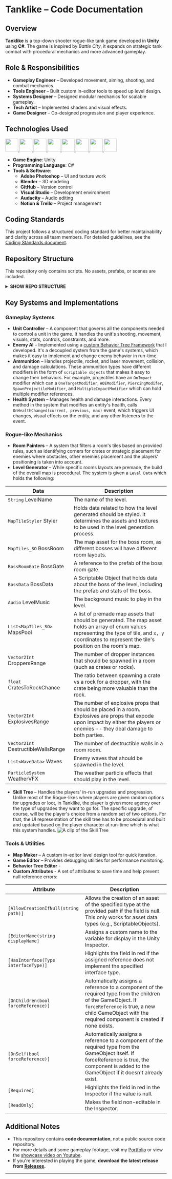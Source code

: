 # Tanklike – Code Documentation

## Overview
**Tanklike** is a top-down shooter rogue-like tank game developed in **Unity** using **C#**. The game is inspired by *Battle City*, it expands on strategic tank combat with procedural mechanics and more advanced gameplay.

## Role & Responsibilities
- **Gameplay Engineer** – Developed movement, aiming, shooting, and combat mechanics.
- **Tools Engineer** – Built custom in-editor tools to speed up level design.
- **Systems Designer** – Designed modular mechanics for scalable gameplay.
- **Tech Artist** – Implemented shaders and visual effects.
- **Game Designer** – Co-designed progression and player experience.

## Technologies Used
<a href="https://github.com/TyRadman/tanklike-scripts/">
<p>
  <img src="https://img.shields.io/badge/Unity-100000?logo=unity&logoColor=white&style=for-the-badge" height="40">
<img src="https://img.shields.io/badge/Blender-F5792A?logo=blender&logoColor=white&style=for-the-badge" height="40">
<img src="https://img.shields.io/badge/Adobe%20Photoshop-31A8FF?logo=adobephotoshop&logoColor=white&style=for-the-badge" height="40">
<img src="https://img.shields.io/badge/GitHub-181717?logo=github&logoColor=white&style=for-the-badge" height="40">
<img src="https://img.shields.io/badge/Visual%20Studio-5C2D91?logo=visualstudio&logoColor=white&style=for-the-badge" height="40">
<img src="https://img.shields.io/badge/Audacity-0000CC?logo=audacity&logoColor=white&style=for-the-badge" height="40">
<img src="https://img.shields.io/badge/Notion-000000?logo=notion&logoColor=white&style=for-the-badge" height="40">
<img src="https://img.shields.io/badge/Trello-0052CC?logo=trello&logoColor=white&style=for-the-badge" height="40">
</p>
</a>

- **Game Engine**: Unity  
- **Programming Language**: C#  
- **Tools & Software**:  
  - **Adobe Photoshop** – UI and texture work  
  - **Blender** – 3D modeling  
  - **GitHub** – Version control  
  - **Visual Studio** – Development environment  
  - **Audacity** – Audio editing  
  - **Notion & Trello** – Project management  

## Coding Standards
This project follows a structured coding standard for better maintainability and clarity across all team members. For detailed guidelines, see the [Coding Standards document](codingStandards.md).

## Repository Structure
This repository only contains scripts. No assets, prefabs, or scenes are included.

<details>
  <summary>
    <strong>SHOW REPO STRUCTURE</strong>
  </summary>

```graphql
Scripts/
|--- Combat
|   |--- Abilities
|   |--- Ammunition
|   |--- Destructibles
|   |--- Editor
|   |--- Elements
|   |--- ShotsConfigurations
|   |--- Tools
|--- Editor
|   |--- CustomSearcher
|   |--- GameEditor
|   |--- Inspector
|   |--- RoomPainter
|--- EditorTools
|--- Environment
|   |--- Collectables
|   |--- Editor
|   |--- Interactables
|   |--- Items
|   |--- LevelGenerator
|   |   |--- LevelPainter
|   |   |--- MapMaker
|   |--- Props
|   |--- Rooms
|   |--- Shops
|--- Global
|   |--- Attributes
|   |--- Bosses
|   |--- Camera
|   |--- Cheats
|   |--- Editor
|   |--- Enemies
|   |--- Input
|   |--- Interfaces
|   |--- LoadingScreen
|   |--- MainMenu
|   |--- Others
|   |--- Players
|   |--- PoolingSystem
|   |--- Reports
|   |--- SceneControllers
|   |--- Screen
|--- Misc
|--- PlayTest
|--- Snippets
|--- Sound
|--- Testing
|   |--- LevelDesign
|   |--- Navigation
|   |--- Playground
|--- UI
|   |--- _Common
|   |--- AbilitySelection
|   |--- HealthBars
|   |--- HUD
|   |   |--- DamageScreen
|   |   |--- HealthBar
|   |   |--- Notifications
|   |   |--- OffScreenIndicators
|   |--- InGame
|   |   |--- DamagePopUp
|   |   |--- Crosshair
|   |--- Inputs
|   |--- Inventory
|   |--- MiniMap
|   |--- PauseMenu
|   |--- Shop
|   |--- SkillTree
|   |--- Tutorial
|--- UnitControllers
|   |--- BaseClasses
|   |   |--- TankParts
|   |   |--- SpecialPartsAnimations
|   |--- Bosses
|   |--- Core
|   |--- Editor
|   |--- Enemies
|   |--- MiniPlayers
|   |--- Players
|   |   |--- Crosshair
|   |   |--- Indicators
|   |   |--- MiniTankPlayer
|   |   |--- PlayerModifiableStats
|   |   |--- Vanguard
|   |--- Summons
|--- Utils
```
</details>


## Key Systems and Implementations
### Gameplay Systems
- **Unit Controller** – A component that governs all the components needed to control a unit in the game. It handles the unit's shooting, movement, visuals, stats, controls, constraints, and more.
- **Enemy AI** – Implemented using a [custom Behavior Tree Framework](https://github.com/TyRadman/BehaviorTree) that I developed. It's a decoupled system from the game's systems, which makes it easy to implement and change enemy behavior in run-time. 
- **Ammunition** – Handles projectile, rocket, and laser movement, collision, and damage calculations. These ammunition types have different modifiers in the form of `scriptable objects` that makes it easy to change their behaviors. For example, projectiles have an `OnImpact` modifier which can a `OneTargetModifier`, `AOEModifier`, `PiercingModifer`, `SpawnProjectileModifier`, and `MultipleImpactModifier` which can hold multiple modifier references.
- **Health System** – Manages health and damage interactions. Every method in the system that modifies an entity's health, calls `OnHealthChanged(current, previous, max)` event, which triggers UI changes, visual effects on the entity, and any other listeners to the event.

### Rogue-like Mechanics
- **Room Painters** –  A system that filters a room's tiles based on provided rules, such as identifying corners for crates or strategic placement for enemies where obstacles, other enemies placement and the players' positioning is taken into account.
- **Level Generator** – While specific rooms layouts are premade, the build of the overall map is procedural. The system is given a `Level Data` which holds the following:

|Data|Description|
|-|-|
|`String` LevelName | The name of the level.|
|`MapTileStyler` Styler| Holds data related to how the level generated should be styled. It determines the assets and textures to be used in the level generation process.|
|`MapTiles_SO` BossRoom | The map asset for the boss room, as different bosses will have different room layouts.|
|`BossRoomGate` BossGate | A reference to the prefab of the boss room gate. |
|`BossData` BossData | A Scriptable Object that holds data about the boss of the level, including the prefab and stats of the boss.|
|`Audio` LevelMusic | The background music to play in the level.|
|`List<MapTiles_SO>` MapsPool | A list of premade map assets that should be generated. The map asset holds an array of enum values representing the type of tile, and `x, y` coordinates to represent the tile's position on the room's map.|
|`Vector2Int` DroppersRange | The number of dropper instances that should be spawned in a room (such as crates or rocks).|
|`float` CratesToRockChance | The ratio between spawning a crate vs a rock for a dropper, with the crate being more valuable than the rock.|
|`Vector2Int` ExplosivesRange | The number of explosive props that should be placed in a room. Explosives are props that expode upon impact by either the players or enemies -- they deal damage to both parties.|
|`Vector2Int` DestructibleWallsRange | The number of destructible walls in a room room.|
|`List<WaveData>` Waves| Enemy waves that should be spawned in the level.|
|`ParticleSystem` WeatherVFX| The weather particle effects that should play in the level.|
- **Skill Tree** – Handles the players' in-run upgrades and progression. Unlike most of the Rogue-likes where players are given random options for upgrades or loot, in Tanklike, the player is given more agency over the type of upgrades they want to go for. The specific upgrade, of course, will be the player's choice from a random set of two options. For that, the UI representation of the skill tree has to be procedural and built and updated based on the player character at run-time which is what this system handles.
![A clip of the Skill Tree](Tanklike-SkillTree.gif)


### Tools & Utilities
- **Map Maker** – A custom in-editor level design tool for quick iteration.
- **Game Editor** – Provides debugging utilities for performance monitoring.
- **Behavior Tree Editor** - 
- **Custom Attributes** - A set of attributes to save time and help prevent null reference errors:

|Attribute|Description|
|-|-|
|`[AllowCreationIfNull(string path)]`| Allows the creation of an asset of the specified type at the provided path if the field is null. This only works for asset data types (e.g., ScriptableObjects).|
|`[EditorName(string displayName]`| Assigns a custom name to the variable for display in the Unity Inspector.|
|`[HasInterface(Type interfaceType)]`| Highlights the field in red if the assigned reference does not implement the specified interface type.|
|`[OnChildren(bool forceReference)]`| Automatically assigns a reference to a component of the required type from the children of the GameObject. If `forceReference` is true, a new child GameObject with the required component is created if none exists.|
|`[OnSelf(bool forceReference)]`| Automatically assigns a reference to a component of the required type from the GameObject itself. If forceReference is true, the component is added to the GameObject if it doesn't already exist.|
|`[Required]`| Highlights the field in red in the Inspector if the value is null.|
|`[ReadOnly]`| Makes the field non-editable in the Inspector.|


## Additional Notes
- This repository contains **code documentation**, not a public source code repository.
- For more details and some gameplay footage, visit my [Portfolio](https://tyradman.github.io/static-portfolio/) or view the [showcase video on Youtube](https://www.youtube.com/watch?v=EbcFn5lR5Ao&ab_channel=TyRadman).
- If you're interested in playing the game, **download the latest release from [Releases](https://github.com/TyRadman/tanklike-scripts/releases).**

---
